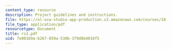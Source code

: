 ```yaml
---
content_type: resource
description: Project guidelines and instructions.
file: https://ol-ocw-studio-app-production.s3.amazonaws.com/courses/18-06ci-linear-algebra-communications-intensive-spring-2004/7e80169ab267059a530b379d8b4016f5_rs2.pdf
file_type: application/pdf
resourcetype: Document
title: rs2.pdf
uid: 7e80169a-b267-059a-530b-379d8b4016f5
---
```

